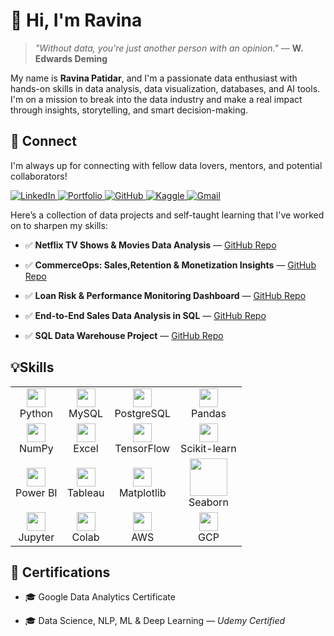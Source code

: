 # 👋 Hi, I'm Ravina

> _"Without data, you're just another person with an opinion."_ — **W. Edwards Deming**

My name is **Ravina Patidar**, and I'm a passionate data enthusiast with hands-on skills in data analysis, data visualization, databases, and AI tools. I'm on a mission to break into the data industry and make a real impact through insights, storytelling, and smart decision-making.


## 🤝 Connect

I'm always up for connecting with fellow data lovers, mentors, and potential collaborators! 

<p align="left">
  <a href="https://www.linkedin.com/in/ravina-patidar-474a9b255/" target="_blank">
    <img src="https://img.shields.io/badge/LinkedIn-0077B5?style=for-the-badge&logo=linkedin&logoColor=white" alt="LinkedIn"/>
  </a>
  
  <a href="https://yourportfolio.com" target="_blank">
    <img src="https://img.shields.io/badge/Portfolio-FF6F61?style=for-the-badge&logo=internet-explorer&logoColor=white" alt="Portfolio"/>
  </a>
  
  <a href="https://github.com/ravina172" target="_blank">
    <img src="https://img.shields.io/badge/GitHub-6e6e6e?style=for-the-badge&logo=github&logoColor=white" alt="GitHub"/>
  </a>
  
  <a href="https://www.kaggle.com/ravinapatidar" target="_blank">
    <img src="https://img.shields.io/badge/Kaggle-89CFF0?style=for-the-badge&logo=kaggle&logoColor=white" alt="Kaggle"/>
  </a>

  <a href="mailto:ravinapatidar13634@gmail.com" target="_blank">
    <img src="https://img.shields.io/badge/Gmail-8BC34A?style=for-the-badge&logo=gmail&logoColor=white" alt="Gmail"/>
  </a>
</p>

Here’s a collection of data projects and self-taught learning that I've worked on to sharpen my skills:
  
- ✅ **Netflix TV Shows & Movies Data Analysis** — [GitHub Repo](https://github.com/Ravina172/Netflix_TV_Shows-Movies_data_analysis)
  
- ✅ **CommerceOps: Sales,Retention & Monetization Insights** — [GitHub Repo](https://github.com/Ravina172/CommerceOps360-Sales-Retention-Monetization-Insights)

- ✅ **Loan Risk & Performance Monitoring Dashboard** — [GitHub Repo](https://github.com/Ravina172/Loan-Risk-and-Performance-Monitoring-System)

- ✅ **End-to-End Sales Data Analysis in SQL** — [GitHub Repo](https://github.com/Ravina172/End-to-End-Sql-Data-Analysis-Sales)
  
- ✅ **SQL Data Warehouse Project** — [GitHub Repo](https://github.com/Ravina172/sql-data-warehouse-project)



## 💡Skills

<table align="center">
  <tr>
    <!-- Languages -->
    <td align="center"><img src="https://cdn.jsdelivr.net/gh/devicons/devicon/icons/python/python-original.svg" width="30"/><br>Python</td>
    <td align="center"><img src="https://cdn.jsdelivr.net/gh/devicons/devicon/icons/mysql/mysql-original.svg" width="30"/><br>MySQL</td>
    <td align="center"><img src="https://cdn.jsdelivr.net/gh/devicons/devicon/icons/postgresql/postgresql-original.svg" width="30"/><br>PostgreSQL</td>
    <td align="center"><img src="https://cdn.jsdelivr.net/gh/devicons/devicon/icons/pandas/pandas-original.svg" width="30"/><br>Pandas</td>
  </tr>
  <tr>
    <td align="center"><img src="https://cdn.jsdelivr.net/gh/devicons/devicon/icons/numpy/numpy-original.svg" width="30"/><br>NumPy</td>
    <td align="center"><img src="https://img.icons8.com/color/48/microsoft-excel-2019--v1.png" width="30"/><br>Excel</td>
    <td align="center"><img src="https://seeklogo.com/images/T/tensorflow-logo-02FCED4C58-seeklogo.com.png" width="30"/><br>TensorFlow</td>
    <td align="center"><img src="https://upload.wikimedia.org/wikipedia/commons/0/05/Scikit_learn_logo_small.svg" width="30"/><br>Scikit-learn</td>
  </tr>
  <tr>
    <td align="center"><img src="https://img.icons8.com/color/48/power-bi.png" width="30"/><br>Power BI</td>
    <td align="center"><img src="https://upload.wikimedia.org/wikipedia/commons/4/4b/Tableau_Logo.png" width="30"/><br>Tableau</td>
    <td align="center"><img src="https://upload.wikimedia.org/wikipedia/commons/8/84/Matplotlib_icon.svg" width="30"/><br>Matplotlib</td>
    <td align="center"><img src="https://seaborn.pydata.org/_static/logo-wide-lightbg.svg" width="60"/><br>Seaborn</td>
  </tr>
  <tr>
    <td align="center"><img src="https://cdn.jsdelivr.net/gh/devicons/devicon/icons/jupyter/jupyter-original.svg" width="30"/><br>Jupyter</td>
    <td align="center"><img src="https://img.icons8.com/color/48/google-colab.png" width="30"/><br>Colab</td>
    <td align="center"><img src="https://img.icons8.com/color/48/amazon-web-services.png" width="30"/><br>AWS</td>
    <td align="center"><img src="https://img.icons8.com/color/48/google-cloud.png" width="30"/><br>GCP</td>
  </tr>
</table>



## 📜 Certifications

- 🎓 Google Data Analytics Certificate
    
- 🎓 Data Science, NLP, ML & Deep Learning — *Udemy Certified*

